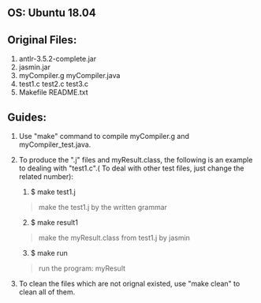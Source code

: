 ## OS: Ubuntu 18.04

## Original Files:
1. antlr-3.5.2-complete.jar
2. jasmin.jar
3. myCompiler.g myCompiler.java
4. test1.c test2.c test3.c
5. Makefile README.txt

## Guides:
1. Use "make" command to compile myCompiler.g and myCompiler_test.java.
2. To produce the ".j" files and myResult.class, the following is an example to dealing with "test1.c".( To deal with other test files, just change the related number):
  
	1. $ make test1.j 
	> make the test1.j by the written grammar

	2. $ make result1 
	> make the myResult.class from test1.j by jasmin

	3. $ make run
	> run the program: myResult

3. To clean the files which are not orignal existed, use "make clean" to clean all of them.
